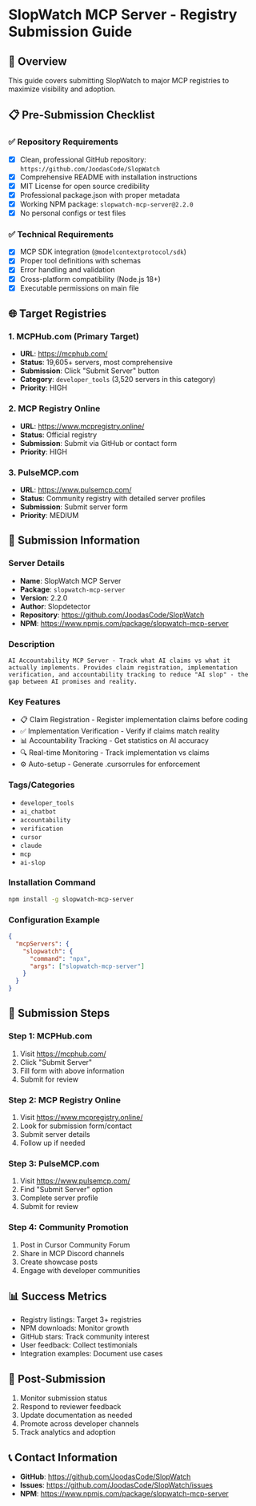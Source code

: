 # SlopWatch MCP Server - Registry Submission Guide

## 🎯 Overview
This guide covers submitting SlopWatch to major MCP registries to maximize visibility and adoption.

## 📋 Pre-Submission Checklist

### ✅ Repository Requirements
- [x] Clean, professional GitHub repository: `https://github.com/JoodasCode/SlopWatch`
- [x] Comprehensive README with installation instructions
- [x] MIT License for open source credibility
- [x] Professional package.json with proper metadata
- [x] Working NPM package: `slopwatch-mcp-server@2.2.0`
- [x] No personal configs or test files

### ✅ Technical Requirements
- [x] MCP SDK integration (`@modelcontextprotocol/sdk`)
- [x] Proper tool definitions with schemas
- [x] Error handling and validation
- [x] Cross-platform compatibility (Node.js 18+)
- [x] Executable permissions on main file

## 🌐 Target Registries

### 1. MCPHub.com (Primary Target)
- **URL**: https://mcphub.com/
- **Status**: 19,605+ servers, most comprehensive
- **Submission**: Click "Submit Server" button
- **Category**: `developer_tools` (3,520 servers in this category)
- **Priority**: HIGH

### 2. MCP Registry Online
- **URL**: https://www.mcpregistry.online/
- **Status**: Official registry
- **Submission**: Submit via GitHub or contact form
- **Priority**: HIGH

### 3. PulseMCP.com
- **URL**: https://www.pulsemcp.com/
- **Status**: Community registry with detailed server profiles
- **Submission**: Submit server form
- **Priority**: MEDIUM

## 📝 Submission Information

### Server Details
- **Name**: SlopWatch MCP Server
- **Package**: `slopwatch-mcp-server`
- **Version**: 2.2.0
- **Author**: Slopdetector
- **Repository**: https://github.com/JoodasCode/SlopWatch
- **NPM**: https://www.npmjs.com/package/slopwatch-mcp-server

### Description
```
AI Accountability MCP Server - Track what AI claims vs what it actually implements. Provides claim registration, implementation verification, and accountability tracking to reduce "AI slop" - the gap between AI promises and reality.
```

### Key Features
- 📋 Claim Registration - Register implementation claims before coding
- ✅ Implementation Verification - Verify if claims match reality
- 📊 Accountability Tracking - Get statistics on AI accuracy
- 🔍 Real-time Monitoring - Track implementation vs claims
- ⚙️ Auto-setup - Generate .cursorrules for enforcement

### Tags/Categories
- `developer_tools`
- `ai_chatbot` 
- `accountability`
- `verification`
- `cursor`
- `claude`
- `mcp`
- `ai-slop`

### Installation Command
```bash
npm install -g slopwatch-mcp-server
```

### Configuration Example
```json
{
  "mcpServers": {
    "slopwatch": {
      "command": "npx",
      "args": ["slopwatch-mcp-server"]
    }
  }
}
```

## 🎯 Submission Steps

### Step 1: MCPHub.com
1. Visit https://mcphub.com/
2. Click "Submit Server"
3. Fill form with above information
4. Submit for review

### Step 2: MCP Registry Online
1. Visit https://www.mcpregistry.online/
2. Look for submission form/contact
3. Submit server details
4. Follow up if needed

### Step 3: PulseMCP.com
1. Visit https://www.pulsemcp.com/
2. Find "Submit Server" option
3. Complete server profile
4. Submit for review

### Step 4: Community Promotion
1. Post in Cursor Community Forum
2. Share in MCP Discord channels
3. Create showcase posts
4. Engage with developer communities

## 📊 Success Metrics
- Registry listings: Target 3+ registries
- NPM downloads: Monitor growth
- GitHub stars: Track community interest
- User feedback: Collect testimonials
- Integration examples: Document use cases

## 🚀 Post-Submission
1. Monitor submission status
2. Respond to reviewer feedback
3. Update documentation as needed
4. Promote across developer channels
5. Track analytics and adoption

## 📞 Contact Information
- **GitHub**: https://github.com/JoodasCode/SlopWatch
- **Issues**: https://github.com/JoodasCode/SlopWatch/issues
- **NPM**: https://www.npmjs.com/package/slopwatch-mcp-server 